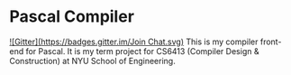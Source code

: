 Pascal Compiler
===============
[![Gitter](https://badges.gitter.im/Join Chat.svg)](https://gitter.im/emilh91/pascal-compiler?utm_source=badge&utm_medium=badge&utm_campaign=pr-badge&utm_content=badge)
This is my compiler front-end for Pascal.
It is my term project for CS6413 (Compiler Design & Construction) at NYU School of Engineering.
